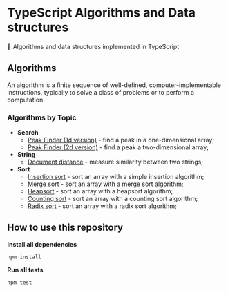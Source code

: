 # TypeScript Algorithms and Data structures
🔖 Algorithms and data structures implemented in TypeScript

## Algorithms

An algorithm is a finite sequence of well-defined, computer-implementable instructions, typically to solve a class of problems or to perform a computation.

### Algorithms by Topic

* **Search**
  * [Peak Finder (1d version)](src/algorithms/search/peak-finder/1d) - find a peak in a one-dimensional array;
  * [Peak Finder (2d version)](src/algorithms/search/peak-finder/2d) - find a peak a two-dimensional array;
* **String**
  * [Document distance](/src/algorithms/string/document-distance) - measure similarity between two strings;
* **Sort**
  * [Insertion sort](/src/algorithms/sort/insertion/simple) - sort an array with a simple insertion algorithm;
  * [Merge sort](/src/algorithms/sort/merge) - sort an array with a merge sort algorithm;
  * [Heapsort](/src/algorithms/sort/heapsort) - sort an array with a heapsort algorithm;
  * [Counting sort](/src/algorithms/sort/counting) - sort an array with a counting sort algorithm;
  * [Radix sort](/src/algorithms/sort/radix) - sort an array with a radix sort algorithm;

## How to use this repository

**Install all dependencies**
```
npm install
```

**Run all tests**
```
npm test
```